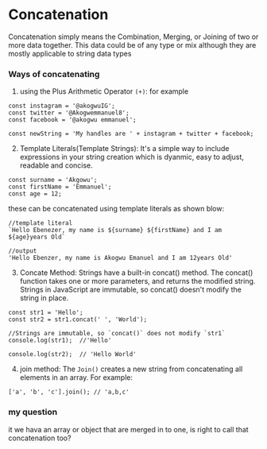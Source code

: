 # Concatenation

Concatenation simply means the Combination, Merging, or Joining of two or more data together. This data could be of any type or mix although they are mostly applicable to string data types

### Ways of concatenating
1. using the Plus Arithmetic Operator `(+)`: for example
```
const instagram = '@akogwuIG';
const twitter = '@Akogwemmanuel8';
const facebook = '@akogwu emmanuel';

const newString = 'My handles are ' + instagram + twitter + facebook;
```
2. Template Literals(Template Strings): It's a simple way to include expressions in your string creation which is dyanmic, easy to adjust, readable and concise.

```
const surname = 'Akgowu';
const firstName = 'Emmanuel';
const age = 12;
```
these can be concatenated using template literals as shown blow:

```
//template literal
`Hello Ebenezer, my name is ${surname} ${firstName} and I am ${age}years Old`

//output
'Hello Ebenzer, my name is Akogwu Emanuel and I am 12years Old'
```

3. Concate Method: Strings have a built-in concat() method. The concat() function takes one or more parameters, and returns the modified string. Strings in JavaScript are immutable, so concat() doesn't modify the string in place.
```
const str1 = 'Hello';
const str2 = str1.concat(' ', 'World');

//Strings are immutable, so `concat()` does not modify `str1`
console.log(str1);  //'Hello'

console.log(str2);  // 'Hello World'
```

4. join method: The `Join()` creates a new string from concatenating all elements in an array. For example:
```
['a', 'b', 'c'].join(); // 'a,b,c'
```


### my question
it we hava an array or object that are merged in to one, is right to call that concatenation too?